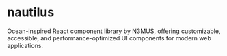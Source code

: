 # nautilus

Ocean-inspired React component library by N3MUS, offering customizable, accessible, and performance-optimized UI components for modern web applications.
